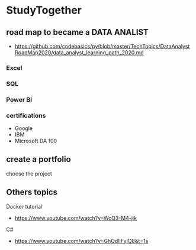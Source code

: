 # StudyTogether

## road map to became a DATA ANALIST
 - https://github.com/codebasics/py/blob/master/TechTopics/DataAnalystRoadMap2020/data_analyst_learning_path_2020.md

### Excel

### SQL

### Power BI

### certifications
 - Google
 - IBM
 - Microsoft DA 100

## create a portfolio 
choose the project


## Others topics
Docker tutorial
 - https://www.youtube.com/watch?v=WcQ3-M4-jik

C#
 - https://www.youtube.com/watch?v=GhQdlIFylQ8&t=1s
